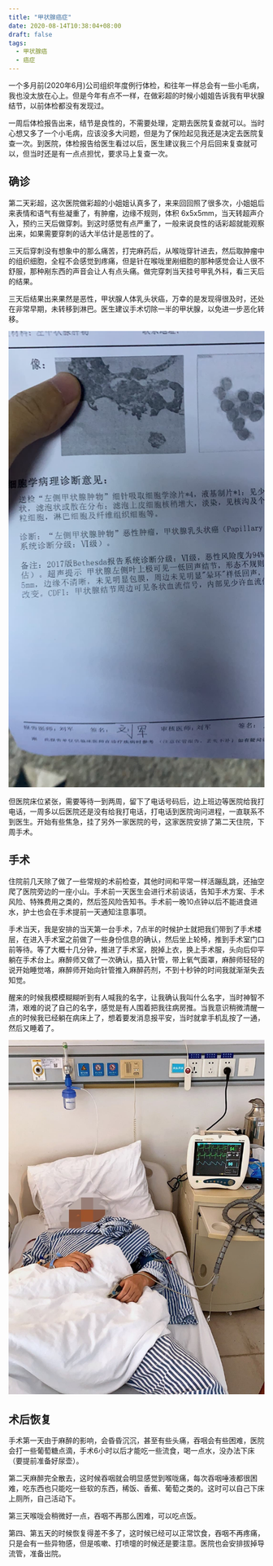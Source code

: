 ```yaml
---
title: "甲状腺癌症"
date: 2020-08-14T10:38:04+08:00
draft: false
tags:
  - 甲状腺癌
  - 癌症
---
```


一个多月前(2020年6月)公司组织年度例行体检，和往年一样总会有一些小毛病，我也没太放在心上。但是今年有点不一样，在做彩超的时候小姐姐告诉我有甲状腺结节，以前体检都没有发现过。

一周后体检报告出来，结节是良性的，不需要处理，定期去医院复查就可以。当时心想又多了一个小毛病，应该没多大问题，但是为了保险起见我还是决定去医院复查一次。到医院，体检报告给医生看过以后，医生建议我三个月后回来复查就可以，但当时还是有一点点担忧，要求马上复查一次。

## 确诊

第二天彩超，这次医院做彩超的小姐姐认真多了，来来回回照了很多次，小姐姐后来表情和语气有些凝重了，有肿瘤，边缘不规则，体积 6x5x5mm，当天转超声介入，预约三天后做穿刺。到这时感觉有点严重了，一般来说良性的话彩超就能观察出来，如果需要穿刺的话大半估计是恶性的了。

三天后穿刺没有想象中的那么痛苦，打完麻药后，从喉咙穿针进去，然后取肿瘤中的组织细胞，全程不会感觉到疼痛，但是针在喉咙里剐细胞的那种感觉会让人很不舒服，那种剐东西的声音会让人有点头痛。做完穿刺当天挂号甲乳外科，看三天后的结果。

三天后结果出来果然是恶性，甲状腺人体乳头状癌，万幸的是发现得很及时，还处在非常早期，未转移到淋巴。医生建议手术切除一半的甲状腺，以免进一步恶化转移。

![thyroid cancer](thyroid-cancer.jpg)

但医院床位紧张，需要等待一到两周，留下了电话号码后，边上班边等医院给我打电话，一周多以后医院还是没有给我打电话，打电话到医院询问进程，一直联系不到医生。开始有些焦急，挂了另外一家医院的号，这家医院安排了第二天住院，下周手术。

## 手术

住院前几天除了做了一些常规的术前检查，其他时间和平常一样活蹦乱跳，还抽空爬了医院旁边的一座小山。手术前一天医生会进行术前谈话，告知手术方案、手术风险、特殊费用之类的，然后签风险告知书。手术前一晚10点钟以后不能进食进水，护士也会在手术提前一天通知注意事项。

手术当天，我是安排的当天第一台手术，7点半的时候护士就把我们带到了手术楼层，在进入手术室之前做了一些身份信息的确认，然后坐上轮椅，推到手术室门口前等待。等了大概十几分钟，推进了手术室，脱掉上衣，换上手术服，头向后仰平躺在手术台上。麻醉师又做了一次确认，插入针管，带上氧气面罩，麻醉师轻轻的说开始睡觉咯，麻醉师开始向针管推入麻醉药剂，不到十秒钟的时间我就渐渐失去知觉。

醒来的时候我模模糊糊听到有人喊我的名字，让我确认我叫什么名字，当时神智不清，艰难的说了自己的名字，感觉是有人围着把我往病房推。当我意识稍微清醒一点的时候我已经躺在病床上了，想着要发消息报平安，当时就拿手机乱按了一通，然后又睡着了。

![Bed](bed.jpg)

## 术后恢复

手术第一天由于麻醉的影响，会昏昏沉沉，甚至有些头痛，吞咽会有些困难，医院会打一些葡萄糖点滴，手术6小时以后才能吃一些流食，喝一点水，没办法下床（要提前准备好尿壶）。

第二天麻醉完全散去，这时候吞咽就会明显感觉到喉咙痛，每次吞咽唾液都很困难，吃东西也只能吃一些软的东西，稀饭、香蕉、葡萄之类的。这时可以自己下床上厕所，自己活动下。

第三天喉咙会稍微好一点，吞咽不再那么困难，可以吃点饭。

第四、第五天的时候恢复得差不多了，这时候已经可以正常饮食，吞咽不再疼痛，只是会有一些异物感，但是咳嗽、打喷嚏的时候还是要注意。医院也会安排拔掉导流管，准备出院。
